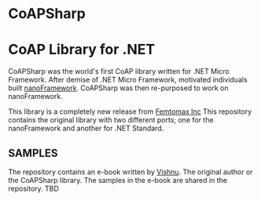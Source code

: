 # CoAPSharp
CoAP Library for .NET
==========================
CoAPSharp was the world's first CoAP library written for .NET Micro Framework. After demise of .NET Micro Framework, motivated individuals built [nanoFramework](
https://nanoframework.net). CoAPSharp was then re-purposed to work on nanoFramework. 

This library is a completely new release from [Femtomax Inc](https://femtomax.com)
This repository contains the original library with two different ports; one for the nanoFramework and another for .NET Standard.

## SAMPLES
The repository contains an e-book written by [Vishnu](https://github.com/sharmavishnu). The original author or the CoAPSharp library. 
The samples in the e-book are shared in the repository.
TBD
